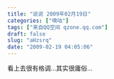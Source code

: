 ```yaml
---
title: "说说 2009年02月19日"
categories: ["嘀咕"]
tags: ["来自QQ空间 qzone.qq.com"]
draft: false
slug: "aHzsrq"
date: "2009-02-19 04:05:06"
---
```


看上去很有格调…其实很庸俗…

